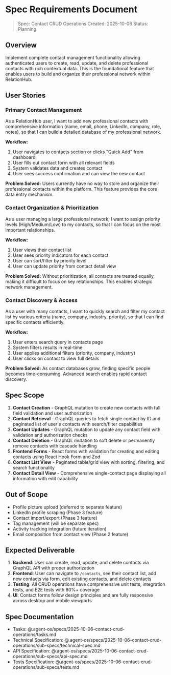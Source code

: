 # Spec Requirements Document

> Spec: Contact CRUD Operations
> Created: 2025-10-06
> Status: Planning

## Overview

Implement complete contact management functionality allowing authenticated users to create, read, update, and delete professional contacts with rich contextual data. This is the foundational feature that enables users to build and organize their professional network within RelationHub.

## User Stories

### Primary Contact Management

As a RelationHub user, I want to add new professional contacts with comprehensive information (name, email, phone, LinkedIn, company, role, notes), so that I can build a detailed database of my professional network.

**Workflow:**
1. User navigates to contacts section or clicks "Quick Add" from dashboard
2. User fills out contact form with all relevant fields
3. System validates data and creates contact
4. User sees success confirmation and can view the new contact

**Problem Solved:** Users currently have no way to store and organize their professional contacts within the platform. This feature provides the core data entry mechanism.

### Contact Organization & Prioritization

As a user managing a large professional network, I want to assign priority levels (High/Medium/Low) to my contacts, so that I can focus on the most important relationships.

**Workflow:**
1. User views their contact list
2. User sees priority indicators for each contact
3. User can sort/filter by priority level
4. User can update priority from contact detail view

**Problem Solved:** Without prioritization, all contacts are treated equally, making it difficult to focus on key relationships. This enables strategic network management.

### Contact Discovery & Access

As a user with many contacts, I want to quickly search and filter my contact list by various criteria (name, company, industry, priority), so that I can find specific contacts efficiently.

**Workflow:**
1. User enters search query in contacts page
2. System filters results in real-time
3. User applies additional filters (priority, company, industry)
4. User clicks on contact to view full details

**Problem Solved:** As contact databases grow, finding specific people becomes time-consuming. Advanced search enables rapid contact discovery.

## Spec Scope

1. **Contact Creation** - GraphQL mutation to create new contacts with full field validation and user authorization
2. **Contact Retrieval** - GraphQL queries to fetch single contact by ID and paginated list of user's contacts with search/filter capabilities
3. **Contact Updates** - GraphQL mutation to update any contact field with validation and authorization checks
4. **Contact Deletion** - GraphQL mutation to soft delete or permanently remove contacts with cascade handling
5. **Frontend Forms** - React forms with validation for creating and editing contacts using React Hook Form and Zod
6. **Contact List View** - Paginated table/grid view with sorting, filtering, and search functionality
7. **Contact Detail View** - Comprehensive single-contact page displaying all information with edit capability

## Out of Scope

- Profile picture upload (deferred to separate feature)
- LinkedIn profile scraping (Phase 3 feature)
- Contact import/export (Phase 3 feature)
- Tag management (will be separate spec)
- Activity tracking integration (future iteration)
- Email composition from contact view (Phase 2 feature)

## Expected Deliverable

1. **Backend**: User can create, read, update, and delete contacts via GraphQL API with proper authorization
2. **Frontend**: User can navigate to `/contacts`, see their contact list, add new contacts via form, edit existing contacts, and delete contacts
3. **Testing**: All CRUD operations have comprehensive unit tests, integration tests, and E2E tests with 80%+ coverage
4. **UI**: Contact forms follow design principles and are fully responsive across desktop and mobile viewports

## Spec Documentation

- Tasks: @.agent-os/specs/2025-10-06-contact-crud-operations/tasks.md
- Technical Specification: @.agent-os/specs/2025-10-06-contact-crud-operations/sub-specs/technical-spec.md
- API Specification: @.agent-os/specs/2025-10-06-contact-crud-operations/sub-specs/api-spec.md
- Tests Specification: @.agent-os/specs/2025-10-06-contact-crud-operations/sub-specs/tests.md
